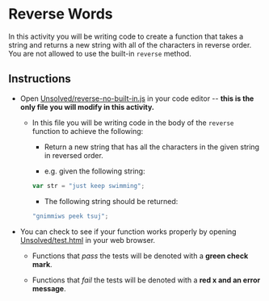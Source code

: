 # Reverse Words

In this activity you will be writing code to create a function that takes a string and returns a new string with all of the characters in reverse order. You are not allowed to use the built-in `reverse` method.

## Instructions

- Open [Unsolved/reverse-no-built-in.js](Unsolved/reverse-no-built-in.js) in your code editor -- **this is the only file you will modify in this activity.**

  - In this file you will be writing code in the body of the `reverse` function to achieve the following:

    - Return a new string that has all the characters in the given string in reversed order.

    - e.g. given the following string:

    ```js
    var str = "just keep swimming";
    ```

    - The following string should be returned:

    ```js
    "gnimmiws peek tsuj";
    ```

- You can check to see if your function works properly by opening [Unsolved/test.html](Unsolved/test.html) in your web browser.

  - Functions that _pass_ the tests will be denoted with a **green check mark**.

  - Functions that _fail_ the tests will be denoted with a **red x and an error message**.
